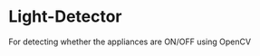 # Light-Detector
For detecting whether the appliances are ON/OFF using OpenCV
<!DOCTYPE html>
<meta charset="utf-8">
<style type="text/css">
  
	.node {
    cursor: pointer;
  }
  .overlay{
      background-color:#EEE;
  }
   
  .node circle {
    fill: #fff;
    stroke: steelblue;
    stroke-width: 1.5px;
  }
   
  .node text {
    font-size:10px; 
    font-family:sans-serif;
  }
   
  .link {
    fill: none;
    stroke: #ccc;
    stroke-width: 1.5px;
  }
  .templink {
    fill: none;
    stroke: red;
    stroke-width: 3px;
  }
  .ghostCircle.show{
      display:block;
  }
  .ghostCircle, .activeDrag .ghostCircle{
       display: none;
  }
</style>
<script src="http://code.jquery.com/jquery-1.10.2.min.js"></script>
<script src="http://d3js.org/d3.v3.min.js"></script>
<script src="https://github.com/ViniitMe/Light-Detector/blob/master/dndTree.js"></script>
<body>
    <div id="tree-container"></div>
</body>
</html>
